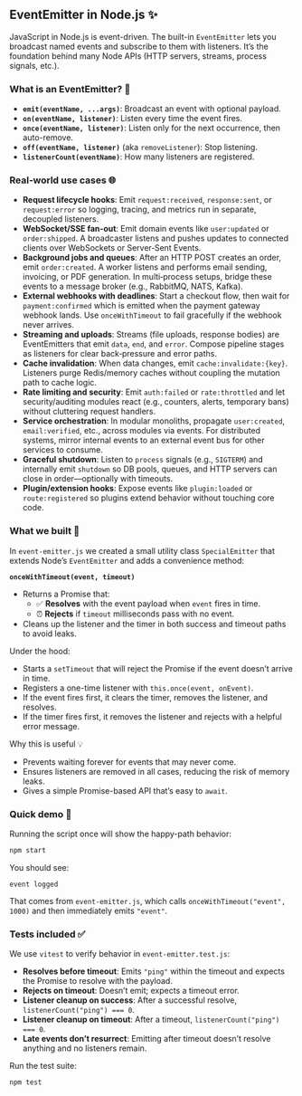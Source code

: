 ## EventEmitter in Node.js ✨

JavaScript in Node.js is event-driven. The built-in `EventEmitter` lets you broadcast named events and subscribe to them with listeners. It’s the foundation behind many Node APIs (HTTP servers, streams, process signals, etc.).

### What is an EventEmitter? 🧠

- **`emit(eventName, ...args)`**: Broadcast an event with optional payload.
- **`on(eventName, listener)`**: Listen every time the event fires.
- **`once(eventName, listener)`**: Listen only for the next occurrence, then auto-remove.
- **`off(eventName, listener)`** (aka `removeListener`): Stop listening.
- **`listenerCount(eventName)`**: How many listeners are registered.

### Real‑world use cases 🌐

- **Request lifecycle hooks**: Emit `request:received`, `response:sent`, or `request:error` so logging, tracing, and metrics run in separate, decoupled listeners.
- **WebSocket/SSE fan‑out**: Emit domain events like `user:updated` or `order:shipped`. A broadcaster listens and pushes updates to connected clients over WebSockets or Server‑Sent Events.
- **Background jobs and queues**: After an HTTP POST creates an order, emit `order:created`. A worker listens and performs email sending, invoicing, or PDF generation. In multi‑process setups, bridge these events to a message broker (e.g., RabbitMQ, NATS, Kafka).
- **External webhooks with deadlines**: Start a checkout flow, then wait for `payment:confirmed` which is emitted when the payment gateway webhook lands. Use `onceWithTimeout` to fail gracefully if the webhook never arrives.
- **Streaming and uploads**: Streams (file uploads, response bodies) are EventEmitters that emit `data`, `end`, and `error`. Compose pipeline stages as listeners for clear back‑pressure and error paths.
- **Cache invalidation**: When data changes, emit `cache:invalidate:{key}`. Listeners purge Redis/memory caches without coupling the mutation path to cache logic.
- **Rate limiting and security**: Emit `auth:failed` or `rate:throttled` and let security/auditing modules react (e.g., counters, alerts, temporary bans) without cluttering request handlers.
- **Service orchestration**: In modular monoliths, propagate `user:created`, `email:verified`, etc., across modules via events. For distributed systems, mirror internal events to an external event bus for other services to consume.
- **Graceful shutdown**: Listen to `process` signals (e.g., `SIGTERM`) and internally emit `shutdown` so DB pools, queues, and HTTP servers can close in order—optionally with timeouts.
- **Plugin/extension hooks**: Expose events like `plugin:loaded` or `route:registered` so plugins extend behavior without touching core code.

### What we built 🚀

In `event-emitter.js` we created a small utility class `SpecialEmitter` that extends Node’s `EventEmitter` and adds a convenience method:

**`onceWithTimeout(event, timeout)`**

- Returns a Promise that:
  - ✅ **Resolves** with the event payload when `event` fires in time.
  - ⏰ **Rejects** if `timeout` milliseconds pass with no event.
- Cleans up the listener and the timer in both success and timeout paths to avoid leaks.

Under the hood:

- Starts a `setTimeout` that will reject the Promise if the event doesn’t arrive in time.
- Registers a one-time listener with `this.once(event, onEvent)`.
- If the event fires first, it clears the timer, removes the listener, and resolves.
- If the timer fires first, it removes the listener and rejects with a helpful error message.

Why this is useful 💡

- Prevents waiting forever for events that may never come.
- Ensures listeners are removed in all cases, reducing the risk of memory leaks.
- Gives a simple Promise-based API that’s easy to `await`.

### Quick demo 🧪

Running the script once will show the happy-path behavior:

```bash
npm start
```

You should see:

```text
event logged
```

That comes from `event-emitter.js`, which calls `onceWithTimeout("event", 1000)` and then immediately emits `"event"`.

### Tests included ✅

We use `vitest` to verify behavior in `event-emitter.test.js`:

- **Resolves before timeout**: Emits `"ping"` within the timeout and expects the Promise to resolve with the payload.
- **Rejects on timeout**: Doesn’t emit; expects a timeout error.
- **Listener cleanup on success**: After a successful resolve, `listenerCount("ping") === 0`.
- **Listener cleanup on timeout**: After a timeout, `listenerCount("ping") === 0`.
- **Late events don’t resurrect**: Emitting after timeout doesn’t resolve anything and no listeners remain.

Run the test suite:

```bash
npm test
```
